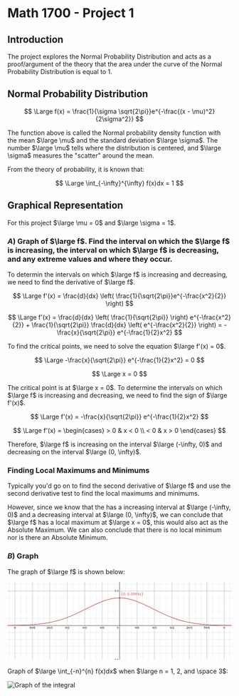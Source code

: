 # Math 1700 - Project 1

## Introduction

The project explores the Normal Probability Distribution and acts as a proof/argument of the theory that the area under the curve of the Normal Probability Distribution is equal to 1.

## Normal Probability Distribution

$$
\Large
f(x) = \frac{1}{\sigma \sqrt{2\pi}}e^{-\frac{(x - \mu)^2}{2\sigma^2}}
$$

The function above is called the Normal probability density function with the mean $\large \mu$ and the standard deviation $\large \sigma$. The number $\large \mu$ tells where the distribution is centered, and $\large \sigma$ measures the "scatter" around the mean.

From the theory of probability, it is known that:

$$
\Large
\int_{-\infty}^{\infty} f(x)dx = 1
$$

## Graphical Representation

For this project $\large \mu = 0$ and $\large \sigma = 1$.

### $A)$ Graph of $\large f$. Find the interval on which the $\large f$ is increasing, the interval on which $\large f$ is decreasing, and any extreme values and where they occur.

To determin the intervals on which $\large f$ is increasing and decreasing, we need to find the derivative of $\large f$.

$$
\Large
f'(x) = \frac{d}{dx} \left( \frac{1}{\sqrt{2\pi}}e^{-\frac{x^2}{2}} \right)
$$

$$
\Large
f'(x) = \frac{d}{dx} \left( \frac{1}{\sqrt{2\pi}} \right) e^{-\frac{x^2}{2}} + \frac{1}{\sqrt{2\pi}} \frac{d}{dx} \left( e^{-\frac{x^2}{2}} \right) = -\frac{x}{\sqrt{2\pi}} e^{-\frac{1}{2}x^2}
$$

To find the critical points, we need to solve the equation $\large f'(x) = 0$. 

$$
\Large
-\frac{x}{\sqrt{2\pi}} e^{-\frac{1}{2}x^2} = 0
$$

$$
\Large
x = 0
$$

The critical point is at $\large x = 0$. To determine the intervals on which $\large f$ is increasing and decreasing, we need to find the sign of $\large f'(x)$.

$$
\Large
f'(x) = -\frac{x}{\sqrt{2\pi}} e^{-\frac{1}{2}x^2}
$$

$$
\Large
f'(x) = \begin{cases}
      > 0 & x < 0 \\
      < 0 & x > 0
   \end{cases}
$$

Therefore, $\large f$ is increasing on the interval $\large (-\infty, 0)$ and decreasing on the interval $\large (0, \infty)$.

### Finding Local Maximums and Minimums

Typically you'd go on to find the second derivative of $\large f$ and use the second derivative test to find the local maximums and minimums. 

However, since we know that the has a increasing interval at $\large (-\infty, 0)$ and a decreasing interval at $\large (0, \infty)$, we can conclude that $\large f$ has a local maximum at $\large x = 0$, this would also act as the Absolute Maximum. We can also conclude that there is no local minimum nor is there an Absolute Minimum.

### $B)$ Graph

The graph of $\large f$ is shown below:

![Normal Probability Distribution](https://github.com/RadhiRasho/Classnotes/blob/master/Calc%202/Project_One_Graph.png?raw=true)

Graph of $\large \int_{-n}^{n} f(x)dx$ when $\large n = 1, 2, and \space 3$:

![Graph of the integral](image.png)

